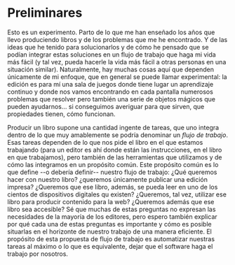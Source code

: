 # Preliminares

Esto es un experimento. Parto de lo que me han enseñado los años que llevo produciendo libros y de los problemas que me he encontrado. Y de las ideas que he tenido para solucionarlos y de cómo he pensado que se podían integrar estas soluciones en un flujo de trabajo que haga mi vida más fácil (y tal vez, pueda hacerle la vida más fácil a otras personas en una situación similar). Naturalmente, hay muchas cosas aquí que dependen únicamente de mi enfoque, que en general se puede llamar experimental: la edición es para mí una sala de juegos donde tiene lugar un aprendizaje continuo y donde nos vamos encontrando en cada pantalla numerosos problemas que resolver pero también una serie de objetos mágicos que pueden ayudarnos... si conseguimos averiguar para que sirven, que propiedades tienen, cómo funcionan.

Producir un libro supone una cantidad ingente de tareas, que uno integra dentro de lo que muy amablemente se podría denominar un _flujo de trabajo_. Esas tareas dependen de lo que nos pide el libro en el que estamos trabajando (para un editor es ahí donde están las instrucciones, en el libro en que trabajamos), pero también de las herramientas que utilizamos y de cómo las integramos en un propósito común. Este propósito común es lo que define --o debería definir-- nuestro flujo de trabajo: ¿Qué queremos hacer con nuestro libro? ¿queremos únicamente publicar una edición impresa? ¿Queremos que ese libro, además, se pueda leer en uno de los cientos de dispositivos digitales qu existen? ¿Queremos, tal vez, utilizar ese libro para producir contenido para la web? ¿Queremos además que ese libro sea accesible? Sé que muchas de estas preguntas no expresan las necesidades de la mayoría de los editores, pero espero también explicar por qué cada una de estas preguntas es importante y cómo es posible situarlas en el horizonte de nuestro trabajo de una manera eficiente. El propósito de esta propuesta de flujo de trabajo es automatizar nuestras tareas al máximo o lo que es equivalente, dejar que el software haga el trabajo por nosotros.
